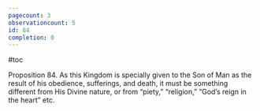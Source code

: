```yaml
---
pagecount: 3
observationcount: 5
id: 84
completion: 0
---
```

#toc

Proposition 84. As this Kingdom is specially given to the Son of Man as the result of his obedience, sufferings, and death, it must be something different from His Divine nature, or from “piety,” “religion,” “God’s reign in the heart” etc.